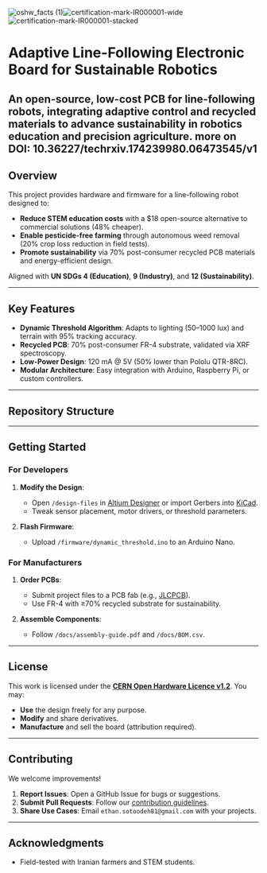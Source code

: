 ![oshw_facts (1)](https://github.com/user-attachments/assets/44d45882-c57f-423a-9299-665f8b52c5a7)![certification-mark-IR000001-wide](https://github.com/user-attachments/assets/5d2d3e75-c5ee-4787-9804-4251efcf152b)![certification-mark-IR000001-stacked](https://github.com/user-attachments/assets/c3395ff3-e127-4349-a6cb-94514ce2324d)
# Adaptive Line-Following Electronic Board for Sustainable Robotics




**An open-source, low-cost PCB for line-following robots, integrating adaptive control and recycled materials to advance sustainability in robotics education and precision agriculture.**
more on DOI: 10.36227/techrxiv.174239980.06473545/v1
---

## Overview
This project provides hardware and firmware for a line-following robot designed to:
- **Reduce STEM education costs** with a $18 open-source alternative to commercial solutions (48% cheaper).  
- **Enable pesticide-free farming** through autonomous weed removal (20% crop loss reduction in field tests).  
- **Promote sustainability** via 70% post-consumer recycled PCB materials and energy-efficient design.  

Aligned with **UN SDGs 4 (Education)**, **9 (Industry)**, and **12 (Sustainability)**.  

---

## Key Features  
- **Dynamic Threshold Algorithm**: Adapts to lighting (50–1000 lux) and terrain with 95% tracking accuracy.  
- **Recycled PCB**: 70% post-consumer FR-4 substrate, validated via XRF spectroscopy.  
- **Low-Power Design**: 120 mA @ 5V (50% lower than Pololu QTR-8RC).  
- **Modular Architecture**: Easy integration with Arduino, Raspberry Pi, or custom controllers.  

---

## Repository Structure  


---

## Getting Started  
### For Developers  
1. **Modify the Design**:  
   - Open `/design-files` in [Altium Designer](https://www.altium.com/) or import Gerbers into [KiCad](https://www.kicad.org/).  
   - Tweak sensor placement, motor drivers, or threshold parameters.  

2. **Flash Firmware**:  
   - Upload `/firmware/dynamic_threshold.ino` to an Arduino Nano.  

### For Manufacturers  
1. **Order PCBs**:  
   - Submit project files to a PCB fab (e.g., [JLCPCB](https://jlcpcb.com)).  
   - Use FR-4 with ≥70% recycled substrate for sustainability.  

2. **Assemble Components**:  
   - Follow `/docs/assembly-guide.pdf` and `/docs/BOM.csv`.  

---

## License  
This work is licensed under the **[CERN Open Hardware Licence v1.2](LICENSE)**. You may:  
- **Use** the design freely for any purpose.  
- **Modify** and share derivatives.  
- **Manufacture** and sell the board (attribution required).  

---

## Contributing  
We welcome improvements!  
1. **Report Issues**: Open a GitHub Issue for bugs or suggestions.  
2. **Submit Pull Requests**: Follow our [contribution guidelines](CONTRIBUTING.md).  
3. **Share Use Cases**: Email `ethan.sotoodeh81@gmail.com` with your projects.  

---

## Acknowledgments    
- Field-tested with Iranian farmers and STEM students.  
